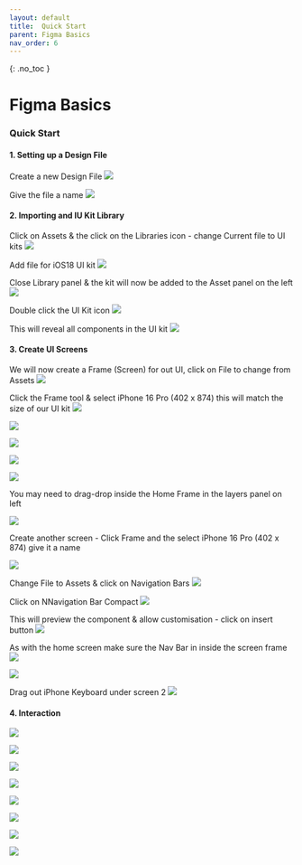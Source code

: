 ```yaml
---
layout: default
title:  Quick Start
parent: Figma Basics
nav_order: 6
---
```


{: .no_toc }

# Figma Basics

### Quick Start

#### 1. Setting up a Design File

Create a new Design File
![](../images/NEW_FIGMA_2024/Create_new_file_2.png)

Give the file a name
![](../images/NEW_FIGMA_2024/name_project.png)


#### 2. Importing and IU Kit Library

Click on Assets & the click on the Libraries icon - change Current file to UI kits
![](../images/NEW_FIGMA_2024/lib_kits_select.png)

Add file for iOS18 UI kit
![](../images/NEW_FIGMA_2024/lib_add_fileOS_kit.png)

Close Library panel & the kit will now be added to the Asset panel on the left
![](../images/NEW_FIGMA_2024/Lib_added_close_2.png)

Double click the UI Kit icon
![](../images/NEW_FIGMA_2024/DD_click.png)

This will reveal all components in the UI kit
![](../images/NEW_FIGMA_2024/com_appear.png)

#### 3. Create UI Screens

We will now create a Frame (Screen) for out UI, click on File to change from Assets
![](../images/NEW_FIGMA_2024/go_to_file.png)

Click the Frame tool & select iPhone 16 Pro (402 x 874) this will match the size of our UI kit
![](../images/NEW_FIGMA_2024/select_frame_tool.png)

![](../images/NEW_FIGMA_2024/name_frame_home.png)

![](../images/NEW_FIGMA_2024/system_comp.png)

![](../images/NEW_FIGMA_2024/drag_home_screen.png)

![](../images/NEW_FIGMA_2024/screen_inside_frame.png)

You may need to drag-drop inside the Home Frame in  the layers panel on left

![](../images/NEW_FIGMA_2024/last_one_bigger.png)

Create another screen - Click Frame and the select iPhone 16 Pro (402 x 874) give it a name

![](../images/NEW_FIGMA_2024/new_screen.png)

Change File to Assets & click on Navigation Bars
![](../images/NEW_FIGMA_2024/select_nav_bar_1.png)

Click on NNavigation Bar Compact 
![](../images/NEW_FIGMA_2024/nav_bar_compact.png)


This will preview the component & allow customisation - click on insert button
![](../images/NEW_FIGMA_2024/nav_insert.png)

As with the home screen make sure the Nav Bar in inside the screen frame
![](../images/NEW_FIGMA_2024/make_sure.png)

![](../images/NEW_FIGMA_2024/keyboard_1.png)

Drag out iPhone Keyboard under screen 2
![](../images/NEW_FIGMA_2024/drag_keyboard.png)

#### 4. Interaction

![](../images/NEW_FIGMA_2024/.png)

![](../images/NEW_FIGMA_2024/.png)

![](../images/NEW_FIGMA_2024/.png)


![](../images/NEW_FIGMA_2024/.png)

![](../images/NEW_FIGMA_2024/.png)


![](../images/NEW_FIGMA_2024/.png)


![](../images/NEW_FIGMA_2024/.png)

![](../images/NEW_FIGMA_2024/.png)






